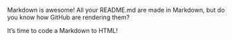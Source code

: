 Markdown is awesome! All your README.md are made in Markdown, but do you know how GitHub are rendering them?

It’s time to code a Markdown to HTML!
